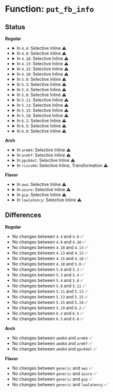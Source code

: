 # Function: <code>put_fb_info</code>

## Status
<b>Regular</b>
<ul>
<li>
<details>
<summary>In <code>4.4</code>: Selective Inline ⚠️</summary>

```c
void put_fb_info(struct fb_info *fb_info);
```

**Collision:** Unique Static

**Inline:** Selective

**Transformation:** False

**Instances:**

```
In drivers/video/fbdev/core/fbmem.c (ffffffff8146d8f0)
Location: drivers/video/fbdev/core/fbmem.c:69
Inline: True
Direct callers:
  - drivers/video/fbdev/core/fbmem.c:do_unregister_framebuffer
  - drivers/video/fbdev/core/fbmem.c:fb_release
  - drivers/video/fbdev/core/fbmem.c:fb_open
```
**Symbols:**

```
ffffffff8146d8f0-ffffffff8146d918: put_fb_info (STB_LOCAL)
```
</details>
</li>
<li>
<details>
<summary>In <code>4.8</code>: Selective Inline ⚠️</summary>

```c
void put_fb_info(struct fb_info *fb_info);
```

**Collision:** Unique Static

**Inline:** Selective

**Transformation:** False

**Instances:**

```
In drivers/video/fbdev/core/fbmem.c (ffffffff814bbc20)
Location: drivers/video/fbdev/core/fbmem.c:69
Inline: True
Direct callers:
  - drivers/video/fbdev/core/fbmem.c:do_unregister_framebuffer
  - drivers/video/fbdev/core/fbmem.c:fb_release
  - drivers/video/fbdev/core/fbmem.c:fb_open
```
**Symbols:**

```
ffffffff814bbc20-ffffffff814bbc46: put_fb_info (STB_LOCAL)
```
</details>
</li>
<li>
<details>
<summary>In <code>4.10</code>: Selective Inline ⚠️</summary>

```c
void put_fb_info(struct fb_info *fb_info);
```

**Collision:** Unique Static

**Inline:** Selective

**Transformation:** False

**Instances:**

```
In drivers/video/fbdev/core/fbmem.c (ffffffff814ddc20)
Location: drivers/video/fbdev/core/fbmem.c:69
Inline: True
Direct callers:
  - drivers/video/fbdev/core/fbmem.c:do_unregister_framebuffer
  - drivers/video/fbdev/core/fbmem.c:fb_release
  - drivers/video/fbdev/core/fbmem.c:fb_open
```
**Symbols:**

```
ffffffff814ddc20-ffffffff814ddc46: put_fb_info (STB_LOCAL)
```
</details>
</li>
<li>
<details>
<summary>In <code>4.13</code>: Selective Inline ⚠️</summary>

```c
void put_fb_info(struct fb_info *fb_info);
```

**Collision:** Unique Static

**Inline:** Selective

**Transformation:** False

**Instances:**

```
In drivers/video/fbdev/core/fbmem.c (ffffffff814e91e0)
Location: drivers/video/fbdev/core/fbmem.c:69
Inline: True
Direct callers:
  - drivers/video/fbdev/core/fbmem.c:do_unregister_framebuffer
  - drivers/video/fbdev/core/fbmem.c:fb_release
  - drivers/video/fbdev/core/fbmem.c:fb_open
```
**Symbols:**

```
ffffffff814e91e0-ffffffff814e9207: put_fb_info (STB_LOCAL)
```
</details>
</li>
<li>
<details>
<summary>In <code>4.15</code>: Selective Inline ⚠️</summary>

```c
void put_fb_info(struct fb_info *fb_info);
```

**Collision:** Unique Static

**Inline:** Selective

**Transformation:** False

**Instances:**

```
In drivers/video/fbdev/core/fbmem.c (ffffffff8151dd20)
Location: drivers/video/fbdev/core/fbmem.c:71
Inline: True
Direct callers:
  - drivers/video/fbdev/core/fbmem.c:do_unregister_framebuffer
  - drivers/video/fbdev/core/fbmem.c:fb_release
  - drivers/video/fbdev/core/fbmem.c:fb_open
```
**Symbols:**

```
ffffffff8151dd20-ffffffff8151dd48: put_fb_info (STB_LOCAL)
```
</details>
</li>
<li>
<details>
<summary>In <code>4.18</code>: Selective Inline ⚠️</summary>

```c
void put_fb_info(struct fb_info *fb_info);
```

**Collision:** Unique Static

**Inline:** Selective

**Transformation:** False

**Instances:**

```
In drivers/video/fbdev/core/fbmem.c (ffffffff81553a20)
Location: drivers/video/fbdev/core/fbmem.c:71
Inline: True
Direct callers:
  - drivers/video/fbdev/core/fbmem.c:do_unregister_framebuffer
  - drivers/video/fbdev/core/fbmem.c:fb_release
  - drivers/video/fbdev/core/fbmem.c:fb_open
```
**Symbols:**

```
ffffffff81553a20-ffffffff81553a48: put_fb_info (STB_LOCAL)
```
</details>
</li>
<li>
<details>
<summary>In <code>5.0</code>: Selective Inline ⚠️</summary>

```c
void put_fb_info(struct fb_info *fb_info);
```

**Collision:** Unique Static

**Inline:** Selective

**Transformation:** False

**Instances:**

```
In drivers/video/fbdev/core/fbmem.c (ffffffff8156b250)
Location: drivers/video/fbdev/core/fbmem.c:75
Inline: True
Direct callers:
  - drivers/video/fbdev/core/fbmem.c:do_unregister_framebuffer
  - drivers/video/fbdev/core/fbmem.c:fb_release
  - drivers/video/fbdev/core/fbmem.c:fb_open
```
**Symbols:**

```
ffffffff8156b250-ffffffff8156b278: put_fb_info (STB_LOCAL)
```
</details>
</li>
<li>
<details>
<summary>In <code>5.3</code>: Selective Inline ⚠️</summary>

```c
void put_fb_info(struct fb_info *fb_info);
```

**Collision:** Unique Static

**Inline:** Selective

**Transformation:** False

**Instances:**

```
In drivers/video/fbdev/core/fbmem.c (ffffffff8159b7e0)
Location: drivers/video/fbdev/core/fbmem.c:75
Inline: True
Direct callers:
  - drivers/video/fbdev/core/fbmem.c:do_unregister_framebuffer
  - drivers/video/fbdev/core/fbmem.c:fb_release
  - drivers/video/fbdev/core/fbmem.c:fb_open
```
**Symbols:**

```
ffffffff8159b7e0-ffffffff8159b809: put_fb_info (STB_LOCAL)
```
</details>
</li>
<li>
<details>
<summary>In <code>5.4</code>: Selective Inline ⚠️</summary>

```c
void put_fb_info(struct fb_info *fb_info);
```

**Collision:** Unique Static

**Inline:** Selective

**Transformation:** False

**Instances:**

```
In drivers/video/fbdev/core/fbmem.c (ffffffff815bcde0)
Location: drivers/video/fbdev/core/fbmem.c:75
Inline: True
Direct callers:
  - drivers/video/fbdev/core/fbmem.c:do_unregister_framebuffer
  - drivers/video/fbdev/core/fbmem.c:fb_release
  - drivers/video/fbdev/core/fbmem.c:fb_open
```
**Symbols:**

```
ffffffff815bcde0-ffffffff815bce09: put_fb_info (STB_LOCAL)
```
</details>
</li>
<li>
<details>
<summary>In <code>5.8</code>: Selective Inline ⚠️</summary>

```c
void put_fb_info(struct fb_info *fb_info);
```

**Collision:** Unique Static

**Inline:** Selective

**Transformation:** False

**Instances:**

```
In drivers/video/fbdev/core/fbmem.c (ffffffff81666bb0)
Location: drivers/video/fbdev/core/fbmem.c:76
Inline: True
Direct callers:
  - drivers/video/fbdev/core/fbmem.c:do_unregister_framebuffer
  - drivers/video/fbdev/core/fbmem.c:fb_release
  - drivers/video/fbdev/core/fbmem.c:fb_open
```
**Symbols:**

```
ffffffff81666bb0-ffffffff81666bd9: put_fb_info (STB_LOCAL)
```
</details>
</li>
<li>
<details>
<summary>In <code>5.11</code>: Selective Inline ⚠️</summary>

```c
void put_fb_info(struct fb_info *fb_info);
```

**Collision:** Unique Static

**Inline:** Selective

**Transformation:** False

**Instances:**

```
In drivers/video/fbdev/core/fbmem.c (ffffffff81687790)
Location: drivers/video/fbdev/core/fbmem.c:76
Inline: True
Direct callers:
  - drivers/video/fbdev/core/fbmem.c:do_unregister_framebuffer
  - drivers/video/fbdev/core/fbmem.c:fb_release
  - drivers/video/fbdev/core/fbmem.c:fb_open
```
**Symbols:**

```
ffffffff81687790-ffffffff816877b9: put_fb_info (STB_LOCAL)
```
</details>
</li>
<li>
<details>
<summary>In <code>5.13</code>: Selective Inline ⚠️</summary>

```c
void put_fb_info(struct fb_info *fb_info);
```

**Collision:** Unique Static

**Inline:** Selective

**Transformation:** False

**Instances:**

```
In drivers/video/fbdev/core/fbmem.c (ffffffff8166a400)
Location: drivers/video/fbdev/core/fbmem.c:76
Inline: True
Direct callers:
  - drivers/video/fbdev/core/fbmem.c:do_unregister_framebuffer
  - drivers/video/fbdev/core/fbmem.c:fb_release
  - drivers/video/fbdev/core/fbmem.c:fb_open
```
**Symbols:**

```
ffffffff8166a400-ffffffff8166a429: put_fb_info (STB_LOCAL)
```
</details>
</li>
<li>
<details>
<summary>In <code>5.15</code>: Selective Inline ⚠️</summary>

```c
void put_fb_info(struct fb_info *fb_info);
```

**Collision:** Unique Static

**Inline:** Selective

**Transformation:** False

**Instances:**

```
In drivers/video/fbdev/core/fbmem.c (ffffffff816de270)
Location: drivers/video/fbdev/core/fbmem.c:76
Inline: True
Direct callers:
  - drivers/video/fbdev/core/fbmem.c:do_unregister_framebuffer
  - drivers/video/fbdev/core/fbmem.c:fb_release
  - drivers/video/fbdev/core/fbmem.c:fb_open
```
**Symbols:**

```
ffffffff816de270-ffffffff816de2b3: put_fb_info (STB_LOCAL)
```
</details>
</li>
<li>
<details>
<summary>In <code>5.19</code>: Selective Inline ⚠️</summary>

```c
void put_fb_info(struct fb_info *fb_info);
```

**Collision:** Unique Static

**Inline:** Selective

**Transformation:** False

**Instances:**

```
In drivers/video/fbdev/core/fbmem.c (ffffffff81808220)
Location: drivers/video/fbdev/core/fbmem.c:78
Inline: True
Direct callers:
  - drivers/video/fbdev/core/fbmem.c:do_unregister_framebuffer
  - drivers/video/fbdev/core/fbmem.c:fb_release
  - drivers/video/fbdev/core/fbmem.c:fb_open
```
**Symbols:**

```
ffffffff81808220-ffffffff81808281: put_fb_info (STB_LOCAL)
```
</details>
</li>
<li>
<details>
<summary>In <code>6.2</code>: Selective Inline ⚠️</summary>

```c
void put_fb_info(struct fb_info *fb_info);
```

**Collision:** Unique Static

**Inline:** Selective

**Transformation:** False

**Instances:**

```
In drivers/video/fbdev/core/fbmem.c (ffffffff819371e0)
Location: drivers/video/fbdev/core/fbmem.c:80
Inline: True
Direct callers:
  - drivers/video/fbdev/core/fbmem.c:unregister_framebuffer
  - drivers/video/fbdev/core/fbmem.c:fb_release
  - drivers/video/fbdev/core/fbmem.c:fb_open
```
**Symbols:**

```
ffffffff819371e0-ffffffff81937241: put_fb_info (STB_LOCAL)
```
</details>
</li>
<li>
<details>
<summary>In <code>6.5</code>: Selective Inline ⚠️</summary>

```c
void put_fb_info(struct fb_info *fb_info);
```

**Collision:** Unique Static

**Inline:** Selective

**Transformation:** False

**Instances:**

```
In drivers/video/fbdev/core/fbmem.c (ffffffff8197b280)
Location: drivers/video/fbdev/core/fbmem.c:77
Inline: True
Direct callers:
  - drivers/video/fbdev/core/fbmem.c:unregister_framebuffer
  - drivers/video/fbdev/core/fbmem.c:fb_release
  - drivers/video/fbdev/core/fbmem.c:fb_open
```
**Symbols:**

```
ffffffff8197b280-ffffffff8197b2e1: put_fb_info (STB_LOCAL)
```
</details>
</li>
<li>
<details>
<summary>In <code>6.8</code>: Selective Inline ⚠️</summary>

```c
void put_fb_info(struct fb_info *fb_info);
```

**Collision:** Unique Global

**Inline:** Selective

**Transformation:** False

**Instances:**

```
In drivers/video/fbdev/core/fbmem.c (ffffffff819c44c0)
Location: drivers/video/fbdev/core/fbmem.c:54
Inline: True
Direct callers:
  - drivers/video/fbdev/core/fbmem.c:unregister_framebuffer
  - drivers/video/fbdev/core/fb_chrdev.c:fb_release
  - drivers/video/fbdev/core/fb_chrdev.c:fb_open
```
**Symbols:**

```
ffffffff819c44c0-ffffffff819c4521: put_fb_info (STB_GLOBAL)
```
</details>
</li>
</ul>
<b>Arch</b>
<ul>
<li>
<details>
<summary>In <code>arm64</code>: Selective Inline ⚠️</summary>

```c
void put_fb_info(struct fb_info *fb_info);
```

**Collision:** Unique Static

**Inline:** Selective

**Transformation:** False

**Instances:**

```
In drivers/video/fbdev/core/fbmem.c (ffff8000107434a8)
Location: drivers/video/fbdev/core/fbmem.c:75
Inline: True
Direct callers:
  - drivers/video/fbdev/core/fbmem.c:do_unregister_framebuffer
  - drivers/video/fbdev/core/fbmem.c:fb_release
  - drivers/video/fbdev/core/fbmem.c:fb_open
```
**Symbols:**

```
ffff8000107434a8-ffff800010743508: put_fb_info (STB_LOCAL)
```
</details>
</li>
<li>
<details>
<summary>In <code>armhf</code>: Selective Inline ⚠️</summary>

```c
void put_fb_info(struct fb_info *fb_info);
```

**Collision:** Unique Static

**Inline:** Selective

**Transformation:** False

**Instances:**

```
In drivers/video/fbdev/core/fbmem.c (c08c7b88)
Location: drivers/video/fbdev/core/fbmem.c:75
Inline: True
Direct callers:
  - drivers/video/fbdev/core/fbmem.c:do_unregister_framebuffer
  - drivers/video/fbdev/core/fbmem.c:fb_release
  - drivers/video/fbdev/core/fbmem.c:fb_open
```
**Symbols:**

```
c08c7b88-c08c7bdc: put_fb_info (STB_LOCAL)
```
</details>
</li>
<li>
<details>
<summary>In <code>ppc64el</code>: Selective Inline ⚠️</summary>

```c
void put_fb_info(struct fb_info *fb_info);
```

**Collision:** Unique Static

**Inline:** Selective

**Transformation:** False

**Instances:**

```
In drivers/video/fbdev/core/fbmem.c (c0000000008a4b40)
Location: drivers/video/fbdev/core/fbmem.c:75
Inline: True
Direct callers:
  - drivers/video/fbdev/core/fbmem.c:do_unregister_framebuffer
  - drivers/video/fbdev/core/fbmem.c:fb_release
  - drivers/video/fbdev/core/fbmem.c:fb_open
```
**Symbols:**

```
c0000000008a4b40-c0000000008a4bb0: put_fb_info (STB_LOCAL)
```
</details>
</li>
<li>
<details>
<summary>In <code>riscv64</code>: Selective Inline, Transformation ⚠️</summary>

**Collision:** Unique Static

**Inline:** Selective

**Transformation:** True

**Instances:**

```
In drivers/video/fbdev/core/fbmem.c (ffffffe0004f4532)
Location: drivers/video/fbdev/core/fbmem.c:75
Inline: True
Inline callers:
  - drivers/video/fbdev/core/fbmem.c:do_unregister_framebuffer
  - drivers/video/fbdev/core/fbmem.c:fb_release
  - drivers/video/fbdev/core/fbmem.c:fb_open
Direct callers:
  - drivers/video/fbdev/core/fbmem.c:do_unregister_framebuffer
  - drivers/video/fbdev/core/fbmem.c:fb_release
  - drivers/video/fbdev/core/fbmem.c:fb_open
```
**Symbols:**

```
ffffffe0004f4486-ffffffe0004f44b2: put_fb_info.part.0 (STB_LOCAL)
```
</details>
</li>
</ul>
<b>Flavor</b>
<ul>
<li>
<details>
<summary>In <code>aws</code>: Selective Inline ⚠️</summary>

```c
void put_fb_info(struct fb_info *fb_info);
```

**Collision:** Unique Static

**Inline:** Selective

**Transformation:** False

**Instances:**

```
In drivers/video/fbdev/core/fbmem.c (ffffffff815b0f30)
Location: drivers/video/fbdev/core/fbmem.c:75
Inline: True
Direct callers:
  - drivers/video/fbdev/core/fbmem.c:do_unregister_framebuffer
  - drivers/video/fbdev/core/fbmem.c:fb_release
  - drivers/video/fbdev/core/fbmem.c:fb_open
```
**Symbols:**

```
ffffffff815b0f30-ffffffff815b0f59: put_fb_info (STB_LOCAL)
```
</details>
</li>
<li>
<details>
<summary>In <code>azure</code>: Selective Inline ⚠️</summary>

```c
void put_fb_info(struct fb_info *fb_info);
```

**Collision:** Unique Static

**Inline:** Selective

**Transformation:** False

**Instances:**

```
In drivers/video/fbdev/core/fbmem.c (ffffffff815a00c0)
Location: drivers/video/fbdev/core/fbmem.c:75
Inline: True
Direct callers:
  - drivers/video/fbdev/core/fbmem.c:do_unregister_framebuffer
  - drivers/video/fbdev/core/fbmem.c:fb_release
  - drivers/video/fbdev/core/fbmem.c:fb_open
```
**Symbols:**

```
ffffffff815a00c0-ffffffff815a00e9: put_fb_info (STB_LOCAL)
```
</details>
</li>
<li>
<details>
<summary>In <code>gcp</code>: Selective Inline ⚠️</summary>

```c
void put_fb_info(struct fb_info *fb_info);
```

**Collision:** Unique Static

**Inline:** Selective

**Transformation:** False

**Instances:**

```
In drivers/video/fbdev/core/fbmem.c (ffffffff815b14c0)
Location: drivers/video/fbdev/core/fbmem.c:75
Inline: True
Direct callers:
  - drivers/video/fbdev/core/fbmem.c:do_unregister_framebuffer
  - drivers/video/fbdev/core/fbmem.c:fb_release
  - drivers/video/fbdev/core/fbmem.c:fb_open
```
**Symbols:**

```
ffffffff815b14c0-ffffffff815b14e9: put_fb_info (STB_LOCAL)
```
</details>
</li>
<li>
<details>
<summary>In <code>lowlatency</code>: Selective Inline ⚠️</summary>

```c
void put_fb_info(struct fb_info *fb_info);
```

**Collision:** Unique Static

**Inline:** Selective

**Transformation:** False

**Instances:**

```
In drivers/video/fbdev/core/fbmem.c (ffffffff815caf30)
Location: drivers/video/fbdev/core/fbmem.c:75
Inline: True
Direct callers:
  - drivers/video/fbdev/core/fbmem.c:do_unregister_framebuffer
  - drivers/video/fbdev/core/fbmem.c:fb_release
  - drivers/video/fbdev/core/fbmem.c:fb_open
```
**Symbols:**

```
ffffffff815caf30-ffffffff815caf59: put_fb_info (STB_LOCAL)
```
</details>
</li>
</ul>

## Differences
<b>Regular</b>
<ul>
<li>
No changes between <code>4.4</code> and <code>4.8</code> ✅
</li>
<li>
No changes between <code>4.8</code> and <code>4.10</code> ✅
</li>
<li>
No changes between <code>4.10</code> and <code>4.13</code> ✅
</li>
<li>
No changes between <code>4.13</code> and <code>4.15</code> ✅
</li>
<li>
No changes between <code>4.15</code> and <code>4.18</code> ✅
</li>
<li>
No changes between <code>4.18</code> and <code>5.0</code> ✅
</li>
<li>
No changes between <code>5.0</code> and <code>5.3</code> ✅
</li>
<li>
No changes between <code>5.3</code> and <code>5.4</code> ✅
</li>
<li>
No changes between <code>5.4</code> and <code>5.8</code> ✅
</li>
<li>
No changes between <code>5.8</code> and <code>5.11</code> ✅
</li>
<li>
No changes between <code>5.11</code> and <code>5.13</code> ✅
</li>
<li>
No changes between <code>5.13</code> and <code>5.15</code> ✅
</li>
<li>
No changes between <code>5.15</code> and <code>5.19</code> ✅
</li>
<li>
No changes between <code>5.19</code> and <code>6.2</code> ✅
</li>
<li>
No changes between <code>6.2</code> and <code>6.5</code> ✅
</li>
<li>
No changes between <code>6.5</code> and <code>6.8</code> ✅
</li>
</ul>
<b>Arch</b>
<ul>
<li>
No changes between <code>amd64</code> and <code>arm64</code> ✅
</li>
<li>
No changes between <code>amd64</code> and <code>armhf</code> ✅
</li>
<li>
No changes between <code>amd64</code> and <code>ppc64el</code> ✅
</li>
</ul>
<b>Flavor</b>
<ul>
<li>
No changes between <code>generic</code> and <code>aws</code> ✅
</li>
<li>
No changes between <code>generic</code> and <code>azure</code> ✅
</li>
<li>
No changes between <code>generic</code> and <code>gcp</code> ✅
</li>
<li>
No changes between <code>generic</code> and <code>lowlatency</code> ✅
</li>
</ul>
